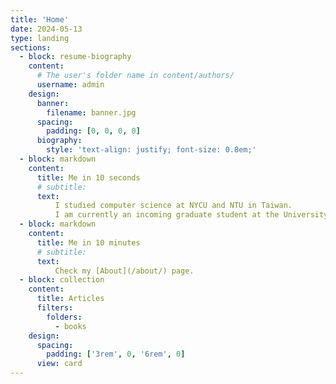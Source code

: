 ```yaml
---
title: 'Home'
date: 2024-05-13
type: landing
sections:
  - block: resume-biography
    content:
      # The user's folder name in content/authors/
      username: admin
    design:
      banner:
        filename: banner.jpg
      spacing:
        padding: [0, 0, 0, 0]
      biography:
        style: 'text-align: justify; font-size: 0.8em;'
  - block: markdown
    content:
      title: Me in 10 seconds
      # subtitle: 
      text: 
          I studied computer science at NYCU and NTU in Taiwan.  
          I am currently an incoming graduate student at the University of Illinois at Urbana-Champaign (UIUC).
  - block: markdown
    content:
      title: Me in 10 minutes
      # subtitle: 
      text: 
          Check my [About](/about/) page.
  - block: collection
    content:
      title: Articles
      filters:
        folders:
          - books
    design:
      spacing:
        padding: ['3rem', 0, '6rem', 0]
      view: card
---
```

